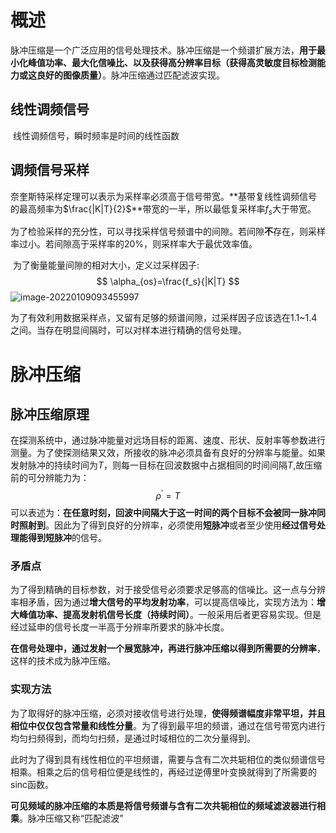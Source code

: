 # 概述

​		脉冲压缩是一个广泛应用的信号处理技术。脉冲压缩是一个频谱扩展方法，**用于最小化峰值功率、最大化信噪比、以及获得高分辨率目标（获得高灵敏度目标检测能力或这良好的图像质量）**。脉冲压缩通过匹配滤波实现。

## 线性调频信号

​		线性调频信号，瞬时频率是时间的线性函数

## 调频信号采样

​		奈奎斯特采样定理可以表示为采样率必须高于信号带宽。**基带复线性调频信号的最高频率为$\frac{|K|T}{2}$**带宽的一半，所以最低复采样率$f_s$大于带宽。

为了检验采样的充分性，可以寻找采样信号频谱中的间隙。若间隙**不**存在，则采样率过小。若间隙高于采样率的20%，则采样率大于最优效率值。

​		为了衡量能量间隙的相对大小，定义过采样因子:
$$
\alpha_{os}=\frac{f_s}{|K|T}
$$
![image-20220109093455997](C:\Users\WYHAIRCAS\AppData\Roaming\Typora\typora-user-images\image-20220109093455997.png)

​		为了有效利用数据采样点，又留有足够的频谱间隙，过采样因子应该选在1.1~1.4之间。当存在明显间隔时，可以对样本进行精确的信号处理。

# 脉冲压缩

## 脉冲压缩原理

​		在探测系统中，通过脉冲能量对远场目标的距离、速度、形状、反射率等参数进行测量。为了使探测结果又效，所接收的脉冲必须具备有良好的分辨率与能量。如果发射脉冲的持续时间为$T$，则每一目标在回波数据中占据相同的时间间隔$T$,故压缩前的可分辨能力为：
$$
\rho^{'}=T
$$
 		可以表述为：**在任意时刻，回波中间隔大于这一时间的两个目标不会被同一脉冲同时照射到**。因此为了得到良好的分辨率，必须使用**短脉冲**或者至少使用**经过信号处理能得到短脉冲**的信号。

### 矛盾点

​		为了得到精确的目标参数，对于接受信号必须要求足够高的信噪比。这一点与分辨率相矛盾，因为通过**增大信号的平均发射功率**，可以提高信噪比，实现方法为：**增大峰值功率、提高发射机信号长度（持续时间）**。一般采用后者更容易实现。但是经过延申的信号长度一半高于分辨率所要求的脉冲长度。

​		**在信号处理中，通过发射一个展宽脉冲，再进行脉冲压缩以得到所需要的分辨率**，这样的技术成为脉冲压缩。 

### 实现方法

​		为了取得好的脉冲压缩，必须对接收信号进行处理，**使得频谱幅度非常平坦，并且相位中仅仅包含常量和线性分量**。为了得到最平坦的频谱，通过在信号带宽内进行均匀扫频得到，而均匀扫频，是通过时域相位的二次分量得到。

​		此时为了得到具有线性相位的平坦频谱，需要与含有二次共轭相位的类似频谱信号相乘。相乘之后的信号相位便是线性的，再经过逆傅里叶变换就得到了所需要的sinc函数。

**可见频域的脉冲压缩的本质是将信号频谱与含有二次共轭相位的频域滤波器进行相乘**。脉冲压缩又称“匹配滤波”

